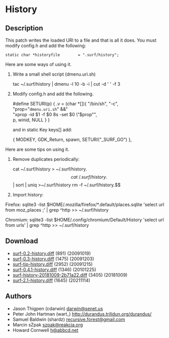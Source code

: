 History
=======

Description
-----------

This patch writes the loaded URI to a file and that is all it does.  You must modify config.h and 
add the following:

	static char *historyfile        = ".surf/history";

Here are some ways of using it.

1. Write a small shell script (dmenu.uri.sh)

   	tac ~/.surf/history | dmenu -l 10 -b -i | cut -d ' ' -f 3

2. Modify config.h and add the following.

   	#define SETURI(p)       { .v = (char *[]){ "/bin/sh", "-c", \
   	"prop=\"`dmenu.uri.sh`\" &&" \
   	"xprop -id $1 -f $0 8s -set $0 \"$prop\"", \
   	p, winid, NULL } }

   and in static Key keys[] add:

   	{ MODKEY,               GDK_Return, spawn,      SETURI("_SURF_GO") },

Here are some tips on using it.

1. Remove duplicates periodically:

	cat ~/.surf/history > ~/.surf/history.$$
	cat ~/.surf/history.$$ | sort | uniq >~/.surf/history
	rm -f ~/.surf/history.$$

2. Import history:

Firefox:
	sqlite3 -list $HOME/.mozilla/firefox/*.default/places.sqlite 'select url from moz_places ;' | grep ^http >> ~/.surf/history

Chromium:
	sqlite3 -list $HOME/.config/chromium/Default/History 'select url from urls' | grep ^http >> ~/.surf/history

Download
--------

* [surf-0.2-history.diff](surf-0.2-history.diff) (891) (20091019)
* [surf-0.3-history.diff](surf-0.3-history.diff) (1475) (20091203)
* [surf-tip-history.diff](surf-tip-history.diff) (2952) (20091215)
* [surf-0.4.1-history.diff](surf-0.4.1-history.diff) (1346) (20101225)
* [surf-history-20181009-2b71a22.diff](surf-history-20181009-2b71a22.diff) (3405) (20181009)
* [surf-2.1-history.diff](surf-2.1-history.diff) (1645) (20211114)

Authors
-------

* Jason Thigpen (cdarwin) <darwin@senet.us>
* Peter John Hartman (wart_) <http://durandus.trilidun.org/durandus/>
* Samuel Baldwin (shardz) <recursive.forest@gmail.com>
* Marcin sZpak <szpak@reakcja.org>
* Howard Cornwell <h@abbcd.net>
